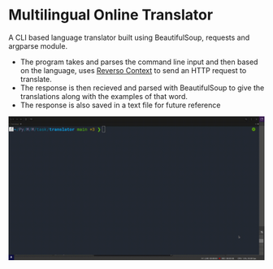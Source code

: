 # Multilingual Online Translator
A CLI based language translator built using BeautifulSoup, requests and argparse module.

- The program takes and parses the command line input and then based on the language, uses [Reverso Context](https://context.reverso.net/translation/) to send an HTTP request to translate. 
- The response is then recieved and parsed with BeautifulSoup to give the translations along with the examples of that word.
- The response is also saved in a text file for future reference

<img src="2021-02-04 09-35-30.gif" style="zoom:80%;" />

